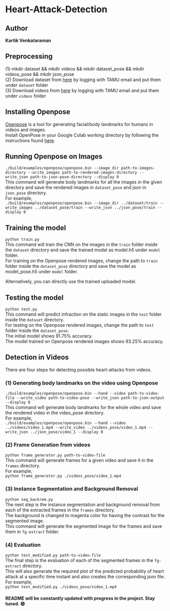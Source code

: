 # Heart-Attack-Detection

## Author
**Kartik Venkataraman**


## Preprocessing

(1) mkdir dataset && mkdir videos && mkdir dataset_pose && mkdir videos_pose && mkdir json_pose<br>
(2) Download dataset from [here](https://drive.google.com/drive/folders/16HhfMovQMS8iMgBVFRwJ4tmpOwmVzprG?usp=sharing) by logging with TAMU email and put them under ``dataset`` folder <br>
(3) Download videos from [here](https://drive.google.com/drive/folders/1ka5vGFS09oeEejoiIFoFbgdrHPmMXCxr?usp=sharing) by logging with TAMU email and put them under ``videos`` folder <br>


## Installing Openpose

[Openpose](https://github.com/CMU-Perceptual-Computing-Lab/openpose) is a tool for generating facial/body landmarks for humans in videos and images. <br>
Install OpenPose in your Google Colab working directory by following the instructions found [here](https://colab.research.google.com/github/tugstugi/dl-colab-notebooks/blob/master/notebooks/OpenPose.ipynb). <br>


## Running Openpose on Images

``./build/examples/openpose/openpose.bin --image_dir path-to-images-directory --write_images path-to-rendered-images-directory --write_json path-to-json-pose-directory --display 0`` <br>
This command will generate body landmarks for all the images in the given directory and save the rendered images in ``dataset_pose`` and json in ``json_pose`` directory. <br>
For example, <br>
``./build/examples/openpose/openpose.bin --image_dir ../dataset/train --write_images ../dataset_pose/train --write_json ../json_pose/train --display 0`` <br>


## Training the model

``python train.py`` <br>
This command will train the CNN on the images in the ``train`` folder inside the ``dataset`` directory and save the trained model as model.h5 under ``model`` folder. <br>
For training on the Openpose rendered images, change the path to ``train`` folder inside the ``dataset_pose`` directory and save the model as model_pose.h5 under ``model`` folder. <br>

Alternatively, you can directly use the trained uploaded model.


## Testing the model

``python test.py`` <br>
This command will predict infraction on the static images in the ``test`` folder inside the ``dataset`` directory. <br>
For testing on the Openpose rendered images, change the path to ``test`` folder inside the ``dataset_pose``. <br>
The initial model shows 91.75% accuracy. <br>
The model trained on Openpose rendered images shows 93.25% accuracy. <br>


## Detection in Videos

There are four steps for detecting possible heart-attacks from videos.

### (1) Generating body landmarks on the video using Openpose

``./build/examples/openpose/openpose.bin --hand --video path-to-video-file --write_video path-to-video-pose --write_json path-to-json-output --display 0``<br>
This command will generate body landmarks for the whole video and save the rendered video in the video_pose directory. <br>
For example, <br>
``./build/examples/openpose/openpose.bin --hand --video ../videos/video_1.mp4 --write_video ../videos_pose/video_1.mp4 --write_json ../json_pose/video_1 --display 0`` <br>

### (2) Frame Generation from videos

``python frame_generator.py path-to-video-file`` <br>
This command will generate frames for a given video and save it in the ``frames`` directory. <br>
For example, <br>
``python frame_generator.py ./videos_pose/video_1.mp4`` <br>


### (3) Instance Segmentation and Background Removal

``python seg_backrem.py`` <br>
The next step is the instance segmentation and background removal from each of the extracted frames in the ``frames`` directory. <br>
The background is changed to magenta color for having the contrast for the segmented image. <br>
This command will generate the segmented image for the frames and save them in ``fg-extract`` folder. <br>


### (4) Evaluation

``python test_modified.py path-to-video-file`` <br>
The final step is the evaluation of each of the segmented frames in the ``fg-extract`` directory. <br>
This will also generate the required plot of the predicted probability of heart attack at a specific time instant and also creates the corresponding json file. <br>
For example, <br>
``python test_modified.py ./videos_pose/video_1.mp4`` <br>


#### README will be constantly updated with progress in the project. Stay tuned. :smile:

